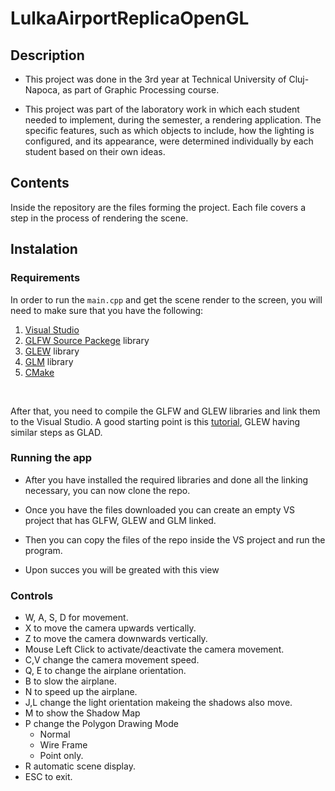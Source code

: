# LulkaAirportReplicaOpenGL

## Description
- This project was done in the 3rd year at Technical University of Cluj-Napoca, as part of Graphic Processing course.

- This project was part of the laboratory work in which each student needed to implement, during the semester, a rendering application. The specific features, such as which objects to include, how the lighting is configured, and its appearance, were determined individually by each student based on their own ideas.

## Contents
Inside the repository are the files forming the project. Each file covers a step in the process of rendering the scene. <br>

## Instalation

### Requirements

In order to run the ```main.cpp``` and get the scene render to the screen, you will need to make sure that you have the following:
1. [Visual Studio](https://visualstudio.microsoft.com/)
2. [GLFW Source Packege](https://www.glfw.org/download.html) library
3. [GLEW](https://glew.sourceforge.net/) library
4. [GLM](https://sourceforge.net/projects/glm.mirror/) library
5. [CMake](https://cmake.org/download/)

<br>

After that, you need to compile the GLFW and GLEW libraries and link them to the Visual Studio. 
A good starting point is this [tutorial](https://www.youtube.com/watch?v=uO__ntYT-2Q&t=264s), GLEW having similar steps as GLAD. 

### Running the app

- After you have installed the required libraries and done all the linking necessary, you can now clone the repo.

- Once you have the files downloaded you can create an empty VS project that has GLFW, GLEW and GLM linked.

- Then you can copy the files of the repo inside the VS project and run the program.
- Upon succes you will be greated with this view

### Controls
- W, A, S, D for movement.
- X to move the camera upwards vertically.
- Z to move the camera downwards vertically. 
- Mouse Left Click to activate/deactivate the camera movement.
- C,V change the camera movement speed.
- Q, E to change the airplane orientation.
- B to slow the airplane.
- N to speed up the airplane.
- J,L change the light orientation makeing the shadows also move.
- M to show the Shadow Map
- P change the Polygon Drawing Mode
    - Normal
    - Wire Frame
    - Point only.
- R automatic scene display.
- ESC to exit.



